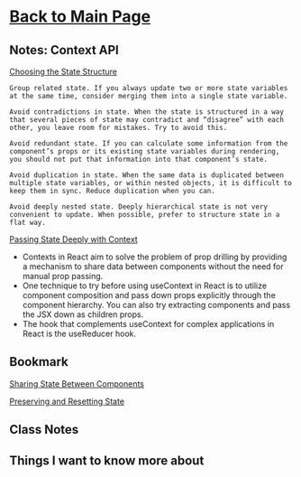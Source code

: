# [Back to Main Page](https://reecerenninger.github.io/reading-notes/)

## Notes: Context API

[Choosing the State Structure](https://react.dev/learn/choosing-the-state-structure)

    Group related state. If you always update two or more state variables at the same time, consider merging them into a single state variable.

    Avoid contradictions in state. When the state is structured in a way that several pieces of state may contradict and “disagree” with each other, you leave room for mistakes. Try to avoid this.

    Avoid redundant state. If you can calculate some information from the component’s props or its existing state variables during rendering, you should not put that information into that component’s state.

    Avoid duplication in state. When the same data is duplicated between multiple state variables, or within nested objects, it is difficult to keep them in sync. Reduce duplication when you can.

    Avoid deeply nested state. Deeply hierarchical state is not very convenient to update. When possible, prefer to structure state in a flat way.

[Passing State Deeply with Context](https://react.dev/learn/passing-data-deeply-with-context)

- Contexts in React aim to solve the problem of prop drilling by providing a mechanism to share data between components without the need for manual prop passing.
- One technique to try before using useContext in React is to utilize component composition and pass down props explicitly through the component hierarchy. You can also try extracting components and pass the JSX down as children props.
- The hook that complements useContext for complex applications in React is the useReducer hook.

## Bookmark

[Sharing State Between Components](https://react.dev/learn/sharing-state-between-components)

[Preserving and Resetting State](https://react.dev/learn/preserving-and-resetting-state)

## Class Notes

## Things I want to know more about

